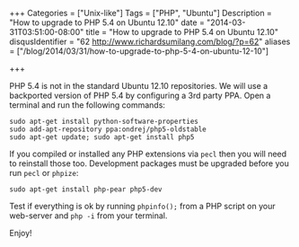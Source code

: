 +++
Categories = ["Unix-like"]
Tags = ["PHP", "Ubuntu"]
Description = "How to upgrade to PHP 5.4 on Ubuntu 12.10"
date = "2014-03-31T03:51:00-08:00"
title = "How to upgrade to PHP 5.4 on Ubuntu 12.10"
disqusIdentifier = "62 http://www.richardsumilang.com/blog/?p=62"
aliases = ["/blog/2014/03/31/how-to-upgrade-to-php-5-4-on-ubuntu-12-10"]

+++

PHP 5.4 is not in the standard Ubuntu 12.10 repositories. We will use a
backported version of PHP 5.4 by configuring a 3rd party PPA. Open a terminal
and run the following commands:

<!--more-->

<pre><code class="language-bash" title="Installation Instructions">sudo apt-get install python-software-properties
sudo add-apt-repository ppa:ondrej/php5-oldstable
sudo apt-get update; sudo apt-get install php5</code></pre>


If you compiled or installed any PHP extensions via `pecl` then you will need to
reinstall those too. Development packages must be upgraded before you run `pecl`
or `phpize`:

<pre><code class="language-bash" title="Development packages">sudo apt-get install php-pear php5-dev</code></pre>

Test if everything is ok by running `phpinfo();` from a PHP script on your
web-server and `php -i` from your terminal.

Enjoy!
